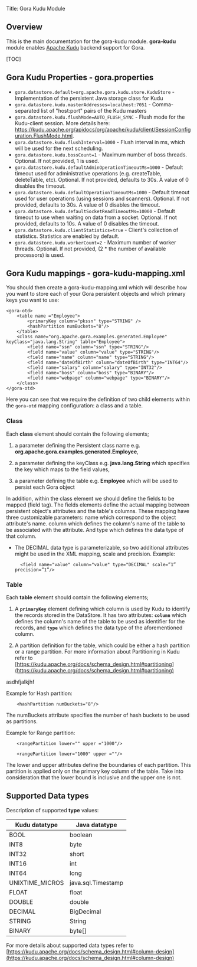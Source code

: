 Title: Gora Kudu Module

## Overview
This is the main documentation for the gora-kudu module. <b>gora-kudu</b> module enables [Apache Kudu](https://kudu.apache.org) backend support for Gora.

[TOC] 

## Gora Kudu Properties - gora.properties 

* <code>gora.datastore.default=org.apache.gora.kudu.store.KuduStore</code> - Implementation of the persistent Java storage class for Kudu
* <code>gora.datastore.kudu.masterAddresses=localhost:7051</code> - Comma-separated list of "host:port" pairs of the Kudu masters
* <code>gora.datastore.kudu.flushMode=AUTO_FLUSH_SYNC</code> -  Flush mode for the Kudu-client session. More details here: https://kudu.apache.org/apidocs/org/apache/kudu/client/SessionConfiguration.FlushMode.html.
* <code>gora.datastore.kudu.flushInterval=1000</code> -  Flush interval in ms, which will be used for the next scheduling.
* <code>gora.datastore.kudu.bossCount=1</code> - Maximum number of boss threads. Optional. If not provided, 1 is used.
* <code>gora.datastore.kudu.defaultAdminOperationTimeoutMs=1000</code> - Default timeout used for administrative operations (e.g. createTable, deleteTable, etc). Optional. If not provided, defaults to 30s.  A value of 0 disables the timeout.
* <code>gora.datastore.kudu.defaultOperationTimeoutMs=1000</code> - Default timeout used for user operations (using sessions and scanners). Optional. If not provided, defaults to 30s. A value of 0 disables the timeout.
* <code>gora.datastore.kudu.defaultSocketReadTimeoutMs=10000</code> - Default timeout to use when waiting on data from a socket. Optional. If not provided, defaults to 10s. A value of 0 disables the timeout.
* <code>gora.datastore.kudu.clientStatistics=true</code> - Client's collection of statistics. Statistics are enabled by default.
* <code>gora.datastore.kudu.workerCount=2</code> - Maximum number of worker threads. Optional. If not provided, (2 * the number of available processors) is used.
 
## Gora Kudu mappings - gora-kudu-mapping.xml
You should then create a gora-kudu-mapping.xml which will describe how you want to store each of your Gora persistent objects and which primary keys you want to use:

	<gora-otd>
		<table name ="Employee">
			<primaryKey column="pkssn" type="STRING" />
			<hashPartition numBuckets="8"/>
		</table>
		<class name="org.apache.gora.examples.generated.Employee" keyClass="java.lang.String" table="Employee">
			<field name="ssn" column="ssn" type="STRING"/>
			<field name="value" column="value" type="STRING"/>
			<field name="name" column="name" type="STRING"/>
			<field name="dateOfBirth" column="dateOfBirth" type="INT64"/>
			<field name="salary" column="salary" type="INT32"/>
			<field name="boss" column="boss" type="BINARY"/>
			<field name="webpage" column="webpage" type="BINARY"/>
		</class>
	</gora-otd>


Here you can see that we require the definition of two child elements within the <code>gora-otd</code> mapping configuration: a class and a table.

### Class

Each <b>class</b> element should contain the following elements;

1. a parameter defining the Persistent class name e.g. <b>org.apache.gora.examples.generated.Employee</b>,

2. a parameter defining the keyClass e.g. <b>java.lang.String</b> which specifies the key which maps to the field values,

3. a parameter defining the table e.g. <b>Employee</b> which will be used to persist each Gora object

In addition, within the class element we should define the fields to be mapped (field tag). The fields elements define the actual mapping between persistent object's attributes and the table's columns. These mapping have three customizable parameters: name which correspond to the object attribute's name. column which defines the column's name of the table to be associated with the attribute. And type which defines the data type of that column.

* The DECIMAL data type is parameterizable, so two additional attributes might be used in the XML mapping, scale and precision. Example:

		<field name="value" column="value" type="DECIMAL" scale=”1” precision=”1”/>

### Table

Each <b>table</b> element should contain the following elements;

1. A **`primaryKey`** element defining which column is used by Kudu to identify the records stored in the DataStore. It has two attributes: **`column`** which defines the column's name of the table to be used as identifier for the records, and **`type`** which defines the data type of the aforementioned column.

2. A partition definition for the table, which could be either a hash partition or a range partition. For more information about Partitioning in Kudu refer to [https://kudu.apache.org/docs/schema_design.html#partitioning](https://kudu.apache.org/docs/schema_design.html#partitioning)

asdhfjalkjhf

Example for Hash partition:

        <hashPartition numBuckets="8"/>

The numBuckets attribute specifies the number of hash buckets to be used as partitions.

Example for Range partition:

        <rangePartition lower="" upper ="1000"/>

        <rangePartition lower="1000" upper =""/>

The lower and upper attributes define the boundaries of each partition. This partition is applied only on the primary key column of the table. Take into consideration that the lower bound is inclusive and the upper one is not.

## Supported Data types
Description of supported <b>type</b> values:

| Kudu datatype | Java datatype                     |
|---------------|-----------------------------------|
|BOOL	|boolean|
|INT8	|byte|
|INT32	|short|
|INT16	|int|
|INT64	|long|
|UNIXTIME_MICROS	|java.sql.Timestamp|
|FLOAT	|float|
|DOUBLE	|double|
|DECIMAL	|BigDecimal|
|STRING	|String|
|BINARY	|byte[]|


For more details about supported data types refer to [https://kudu.apache.org/docs/schema_design.html#column-design](https://kudu.apache.org/docs/schema_design.html#column-design)
